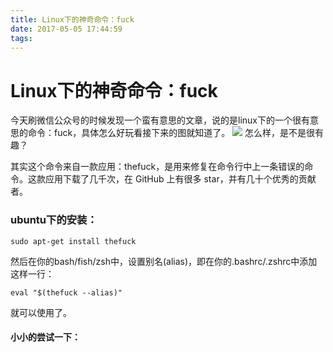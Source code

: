 ```yaml
---
title: Linux下的神奇命令：fuck
date: 2017-05-05 17:44:59
tags:
---
```

# Linux下的神奇命令：fuck

今天刷微信公众号的时候发现一个蛮有意思的文章，说的是linux下的一个很有意思的命令：fuck，具体怎么好玩看接下来的图就知道了。
![](http://mmbiz.qpic.cn/mmbiz_gif/9aPYe0E1fb1XqUgmjsKhtHl5icxG3gqXzwrN021cLHyEbxHcCn51JfSMsjkMYWIcjkJFZhDIyJhIsw5p2Wm94Ww/0?wx_fmt=gif&tp=webp&wxfrom=5&wx_lazy=1)
怎么样，是不是很有趣？

其实这个命令来自一款应用：thefuck，是用来修复在命令行中上一条错误的命令。这款应用下载了几千次，在 GitHub 上有很多 star，并有几十个优秀的贡献者。

### ubuntu下的安装：
    
    sudo apt-get install thefuck

然后在你的bash/fish/zsh中，设置别名(alias)，即在你的.bashrc/.zshrc中添加这样一行：

    eval "$(thefuck --alias)"

就可以使用了。

#### 小小的尝试一下：

